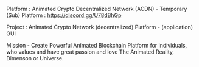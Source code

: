 Platform :  Animated Crypto  Decentralized Network (ACDN) - Temporary (Sub) Platform  :  https://discord.gg/U78dBhGp




Project : Animated  Crypto Network (decentralized) Platform  - (application) GUI





Mission - Create Powerful Animated Blockchain Platform for individuals, who  values and have great passion and love  The Animated  Reality, Dimenson or Universe.
